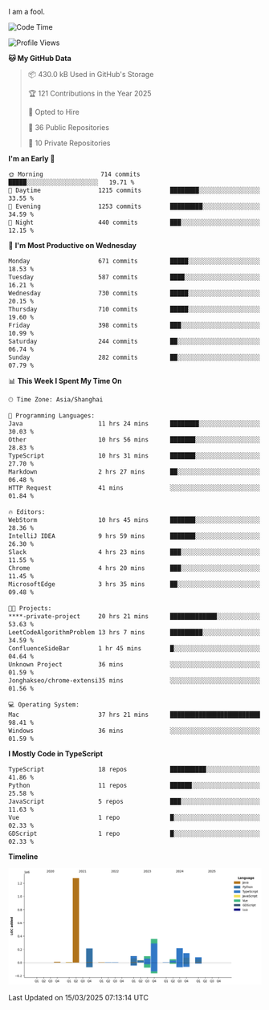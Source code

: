 I am a fool.

<!--START_SECTION:waka-->
![Code Time](http://img.shields.io/badge/Code%20Time-2%2C728%20hrs%2041%20mins-blue)

![Profile Views](http://img.shields.io/badge/Profile%20Views-4-blue)

**🐱 My GitHub Data** 

> 📦 430.0 kB Used in GitHub's Storage 
 > 
> 🏆 121 Contributions in the Year 2025
 > 
> 💼 Opted to Hire
 > 
> 📜 36 Public Repositories 
 > 
> 🔑 10 Private Repositories 
 > 
**I'm an Early 🐤** 

```text
🌞 Morning                714 commits         █████░░░░░░░░░░░░░░░░░░░░   19.71 % 
🌆 Daytime                1215 commits        ████████░░░░░░░░░░░░░░░░░   33.55 % 
🌃 Evening                1253 commits        █████████░░░░░░░░░░░░░░░░   34.59 % 
🌙 Night                  440 commits         ███░░░░░░░░░░░░░░░░░░░░░░   12.15 % 
```
📅 **I'm Most Productive on Wednesday** 

```text
Monday                   671 commits         █████░░░░░░░░░░░░░░░░░░░░   18.53 % 
Tuesday                  587 commits         ████░░░░░░░░░░░░░░░░░░░░░   16.21 % 
Wednesday                730 commits         █████░░░░░░░░░░░░░░░░░░░░   20.15 % 
Thursday                 710 commits         █████░░░░░░░░░░░░░░░░░░░░   19.60 % 
Friday                   398 commits         ███░░░░░░░░░░░░░░░░░░░░░░   10.99 % 
Saturday                 244 commits         ██░░░░░░░░░░░░░░░░░░░░░░░   06.74 % 
Sunday                   282 commits         ██░░░░░░░░░░░░░░░░░░░░░░░   07.79 % 
```


📊 **This Week I Spent My Time On** 

```text
🕑︎ Time Zone: Asia/Shanghai

💬 Programming Languages: 
Java                     11 hrs 24 mins      ████████░░░░░░░░░░░░░░░░░   30.03 % 
Other                    10 hrs 56 mins      ███████░░░░░░░░░░░░░░░░░░   28.83 % 
TypeScript               10 hrs 31 mins      ███████░░░░░░░░░░░░░░░░░░   27.70 % 
Markdown                 2 hrs 27 mins       ██░░░░░░░░░░░░░░░░░░░░░░░   06.48 % 
HTTP Request             41 mins             ░░░░░░░░░░░░░░░░░░░░░░░░░   01.84 % 

🔥 Editors: 
WebStorm                 10 hrs 45 mins      ███████░░░░░░░░░░░░░░░░░░   28.36 % 
IntelliJ IDEA            9 hrs 59 mins       ███████░░░░░░░░░░░░░░░░░░   26.30 % 
Slack                    4 hrs 23 mins       ███░░░░░░░░░░░░░░░░░░░░░░   11.55 % 
Chrome                   4 hrs 20 mins       ███░░░░░░░░░░░░░░░░░░░░░░   11.45 % 
MicrosoftEdge            3 hrs 35 mins       ██░░░░░░░░░░░░░░░░░░░░░░░   09.48 % 

🐱‍💻 Projects: 
****-private-project     20 hrs 21 mins      █████████████░░░░░░░░░░░░   53.63 % 
LeetCodeAlgorithmProblem 13 hrs 7 mins       █████████░░░░░░░░░░░░░░░░   34.59 % 
ConfluenceSideBar        1 hr 45 mins        █░░░░░░░░░░░░░░░░░░░░░░░░   04.64 % 
Unknown Project          36 mins             ░░░░░░░░░░░░░░░░░░░░░░░░░   01.59 % 
Jonghakseo/chrome-extensi35 mins             ░░░░░░░░░░░░░░░░░░░░░░░░░   01.56 % 

💻 Operating System: 
Mac                      37 hrs 21 mins      █████████████████████████   98.41 % 
Windows                  36 mins             ░░░░░░░░░░░░░░░░░░░░░░░░░   01.59 % 
```

**I Mostly Code in TypeScript** 

```text
TypeScript               18 repos            ██████████░░░░░░░░░░░░░░░   41.86 % 
Python                   11 repos            ██████░░░░░░░░░░░░░░░░░░░   25.58 % 
JavaScript               5 repos             ███░░░░░░░░░░░░░░░░░░░░░░   11.63 % 
Vue                      1 repo              █░░░░░░░░░░░░░░░░░░░░░░░░   02.33 % 
GDScript                 1 repo              █░░░░░░░░░░░░░░░░░░░░░░░░   02.33 % 
```



**Timeline**

![Lines of Code chart](https://raw.githubusercontent.com/VeejaLiu/VeejaLiu/master/assets/bar_graph.png)


 Last Updated on 15/03/2025 07:13:14 UTC
<!--END_SECTION:waka-->
